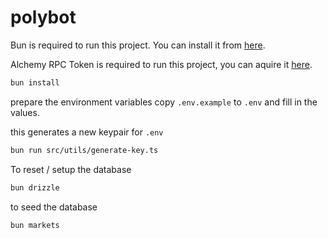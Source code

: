 # polybot

Bun is required to run this project. You can install it from [here](https://bun.sh/).

Alchemy RPC Token is required to run this project, you can aquire it [here](https://www.alchemy.com/).

```bash
bun install
```

prepare the environment variables copy `.env.example` to `.env` and fill in the values.

this generates a new keypair for `.env`

```bash
bun run src/utils/generate-key.ts
```

To reset / setup the database

```bash
bun drizzle
```

to seed the database
```bash
bun markets
```
